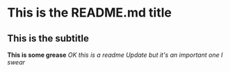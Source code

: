 # This is the README.md title
## This is the subtitle
**This is some grease**
*OK this is a readme Update but it's an important one I swear*
